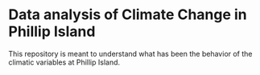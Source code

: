 # Data analysis of Climate Change in Phillip Island
This repository is meant to understand what has been the behavior of the climatic variables at Phillip Island.
